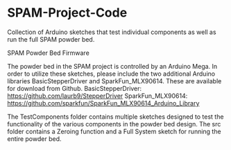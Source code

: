 # SPAM-Project-Code
Collection of Arduino sketches that test individual components as well as run the full SPAM powder bed.

SPAM Powder Bed Firmware

The powder bed in the SPAM project is controlled by an Arduino Mega. In order to utilize these sketches, please include the
two additional Arduino libraries BasicStepperDriver and SparkFun_MLX90614. These are available for download from Github.
BasicStepperDriver: https://github.com/laurb9/StepperDriver
SparkFun_MLX90614: https://github.com/sparkfun/SparkFun_MLX90614_Arduino_Library

The TestComponents folder contains multiple sketches designed to test the functionality of the various components in the 
powder bed design. The src folder contains a Zeroing function and a Full System sketch for running the entire powder bed.
